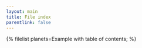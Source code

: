 ```yaml
---
layout: main
title: File index
parentlink: false
---
```

{% filelist planets=Example with table of contents; %}